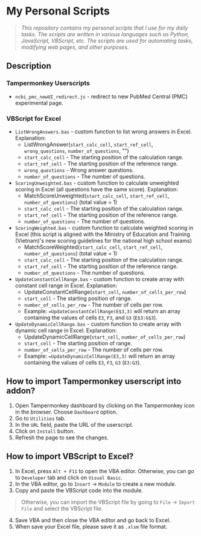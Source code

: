 # My Personal Scripts
> *This repository contains my personal scripts that I use for my daily tasks. The scripts are written in various languages such as Python, JavaScript, VBScript, etc. The scripts are used for automating tasks, modifying web pages, and other purposes.*

## Description
### Tampermonkey Userscripts
* `ncbi_pmc_newUI_redirect.js` - redirect to new PubMed Central (PMC) experimental page.
### VBScript for Excel 
* `ListWrongAnswers.bas` - custom function to list wrong answers in Excel. Explanation:
  * ListWrongAnswer(`start_calc_cell`, `start_ref_cell`, `wrong_questions`, `number_of_questions`, "")
  * `start_calc_cell` - The starting position of the calculation range.
  * `start_ref_cell` - The starting position of the reference range.
  * `wrong_questions` - Wrong answer questions.
  * `number_of_questions` - The number of questions.
* `ScoringUnweighted.bas` - custom function to calculate unweighted scoring in Excel (all questions have the same score). Explanation:
  * MatchScoreUnweighted(`start_calc_cell`, `start_ref_cell`, `number_of_questions`) (total value = 1)
  * `start_calc_cell` - The starting position of the calculation range.
  * `start_ref_cell` - The starting position of the reference range.
  * `number_of_questions` - The number of questions.
* `ScoringWeighted.bas` - custom function to calculate weighted scoring in Excel (this script is aligned with the Ministry of Education and Training (Vietnam)'s new scoring guidelines for the national high school exams)
  * MatchScoreWeighted(`start_calc_cell`, `start_ref_cell`, `number_of_questions`) (total value = 1)
  * `start_calc_cell` - The starting position of the calculation range.
  * `start_ref_cell` - The starting position of the reference range.
  * `number_of_questions` - The number of questions.
* `UpdateConstantCellRange.bas` - custom function to create array with constant cell range in Excel. Explanation:
  * UpdateConstantCellRange(`start_cell`, `number_of_cells_per_row`)
  * `start_cell` - The starting position of range.
  * `number_of_cells_per_row` - The number of cells per row.
  * Example: `=UpdateConstantCellRange(E$3,3)` will return an array containing the values of cells `E3`, `F3`, and `G3` (`E$3:G$3`).
* `UpdateDynamicCellRange.bas` - custom function to create array with dynamic cell range in Excel. Explanation:
  * UpdateDynamicCellRange(`start_cell`, `number_of_cells_per_row`)
  * `start_cell` - The starting position of range.
  * `number_of_cells_per_row` - The number of cells per row.
  * Example: `=UpdateDynamicCellRange(E3,3)` will return an array containing the values of cells `E3`, `F3`, `G3` (`E3:G3`).
## How to import Tampermonkey userscript into addon?
1) Open Tampermonkey dashboard by clicking on the Tampermonkey icon in the browser. Choose `Dashboard` option.
2) Go to `Utilities` tab.
3) In the `URL` field, paste the URL of the userscript.
4) Click on `Install` button.
5) Refresh the page to see the changes.

## How to import VBScript to Excel?
1) In Excel, press `Alt + F11` to open the VBA editor. Otherwise, you can go to `Developer` tab and click on `Visual Basic`.
2) In the VBA editor, go to `Insert` -> `Module` to create a new module.
3) Copy and paste the VBScript code into the module. 
> Otherwise, you can import the VBScript file by going to `File` → `Import File` and select the VBScript file.
4) Save VBA and then close the VBA editor and go back to Excel.
5) When save your Excel file, please save it as `.xlsm` file format.
